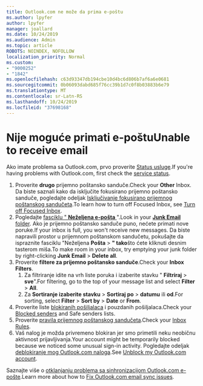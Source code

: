 ```yaml
---
title: Outlook.com ne može da prima e-poštu
ms.author: lpyfer
author: lpyfer
manager: joallard
ms.date: 10/24/2019
ms.audience: Admin
ms.topic: article
ROBOTS: NOINDEX, NOFOLLOW
localization_priority: Normal
ms.custom:
- "9000252"
- "1842"
ms.openlocfilehash: c63d93347db194cbe10d4bc6d806b7af6a6e0681
ms.sourcegitcommit: 0b06093dabd685f76cc39b1d7c0f8b03883b6e79
ms.translationtype: MT
ms.contentlocale: sr-Latn-RS
ms.lasthandoff: 10/24/2019
ms.locfileid: "37698168"
---
```

# <a name="unable-to-receive-email"></a><span data-ttu-id="74f68-102">Nije moguće primati e-poštu</span><span class="sxs-lookup"><span data-stu-id="74f68-102">Unable to receive email</span></span>

<span data-ttu-id="74f68-103">Ako imate problema sa Outlook.com, prvo proverite [Status usluge](https://go.microsoft.com/fwlink/p/?linkid=837482).</span><span class="sxs-lookup"><span data-stu-id="74f68-103">If you're having problems with Outlook.com, first check the [service status](https://go.microsoft.com/fwlink/p/?linkid=837482).</span></span>

1. <span data-ttu-id="74f68-104">Proverite **drugo** prijemno poštansko sanduče.</span><span class="sxs-lookup"><span data-stu-id="74f68-104">Check your **Other** Inbox.</span></span> <span data-ttu-id="74f68-105">Da biste saznali kako da isključite fokusirano prijemno poštansko sanduče, pogledajte odeljak [Isključivanje fokusirano prijemnog poštanskog sandučeta](https://support.office.com/article/f714d94d-9e63-4217-9ccb-6cb2986aa1b2).</span><span class="sxs-lookup"><span data-stu-id="74f68-105">To learn how to turn off Focused Inbox, see [Turn off Focused Inbox](https://support.office.com/article/f714d94d-9e63-4217-9ccb-6cb2986aa1b2).</span></span> 
2. <span data-ttu-id="74f68-106">Pogledajte [fasciklu " **Neželjena e-pošta** ](https://outlook.live.com/mail/junkemail)".</span><span class="sxs-lookup"><span data-stu-id="74f68-106">Look in your [**Junk Email** folder](https://outlook.live.com/mail/junkemail).</span></span> <span data-ttu-id="74f68-107">Ako je prijemno poštansko sanduče puno, nećete primati nove poruke.</span><span class="sxs-lookup"><span data-stu-id="74f68-107">If your inbox is full, you won't receive new messages.</span></span> <span data-ttu-id="74f68-108">Da biste napravili prostor u prijemnom poštanskom sandučetu, pokušajte da ispraznite fasciklu "Neželjena **Pošta** > **" tako**što ćete kliknuti desnim tasterom miša.</span><span class="sxs-lookup"><span data-stu-id="74f68-108">To make room in your inbox, try emptying your junk folder by right-clicking **Junk Email** > **Delete all**.</span></span>
3. <span data-ttu-id="74f68-109">Proverite **filtere za prijemno poštansko sanduče**.</span><span class="sxs-lookup"><span data-stu-id="74f68-109">Check your **Inbox Filters**.</span></span> 
    1. <span data-ttu-id="74f68-110">Za filtriranje idite na vrh liste poruka i izaberite stavku " **Filtriraj** > **sve**".</span><span class="sxs-lookup"><span data-stu-id="74f68-110">For filtering, go to the top of your message list and select **Filter** > **All**.</span></span>
    2. <span data-ttu-id="74f68-111">Za **Sortiranje izaberite stavku** > **Sortiraj po** > **datumu** ili **od**.</span><span class="sxs-lookup"><span data-stu-id="74f68-111">For sorting, select **Filter** > **Sort by** > **Date** or **From**.</span></span>
4. <span data-ttu-id="74f68-112">Proverite liste [blokiranih pošiljalaca](https://outlook.live.com/mail/options/mail/junkEmail) i pouzdanih pošiljalaca.</span><span class="sxs-lookup"><span data-stu-id="74f68-112">Check your [Blocked senders](https://outlook.live.com/mail/options/mail/junkEmail) and Safe senders lists.</span></span>
5. <span data-ttu-id="74f68-113">Proverite [pravila prijemnog poštanskog sandučeta](https://outlook.live.com/mail/options/mail/rules).</span><span class="sxs-lookup"><span data-stu-id="74f68-113">Check your [Inbox Rules](https://outlook.live.com/mail/options/mail/rules).</span></span>
6. <span data-ttu-id="74f68-114">Vaš nalog je možda privremeno blokiran jer smo primetili neku neobičnu aktivnost prijavljivanja.</span><span class="sxs-lookup"><span data-stu-id="74f68-114">Your account might be temporarily blocked because we noticed some unusual sign-in activity.</span></span> <span data-ttu-id="74f68-115">Pogledajte odeljak [deblokiranje mog Outlook.com naloga](https://support.office.com/article/f4ad2701-d166-4d8b-8a6a-9af2a1f8a4c4).</span><span class="sxs-lookup"><span data-stu-id="74f68-115">See [Unblock my Outlook.com account](https://support.office.com/article/f4ad2701-d166-4d8b-8a6a-9af2a1f8a4c4).</span></span>

<span data-ttu-id="74f68-116">Saznajte više o [otklanjanju problema sa sinhronizacijom Outlook.com e-pošte](https://support.office.com/article/d39e3341-8d79-4bf1-b3c7-ded602233642).</span><span class="sxs-lookup"><span data-stu-id="74f68-116">Learn more about how to [Fix Outlook.com email sync issues](https://support.office.com/article/d39e3341-8d79-4bf1-b3c7-ded602233642).</span></span>